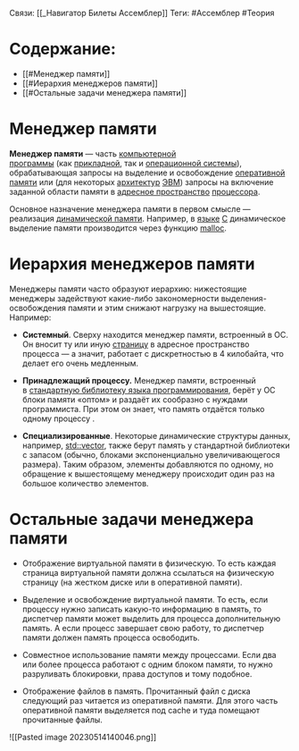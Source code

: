 Связи: [[_Навигатор Билеты Ассемблер]]
Теги: #Ассемблер #Теория 

# Содержание:
- [[#Менеджер памяти]]
- [[#Иерархия менеджеров памяти]]
- [[#Остальные задачи менеджера памяти]]

# Менеджер памяти

**Менеджер памяти** — часть [компьютерной программы](https://ru.wikipedia.org/wiki/%D0%9A%D0%BE%D0%BC%D0%BF%D1%8C%D1%8E%D1%82%D0%B5%D1%80%D0%BD%D0%B0%D1%8F_%D0%BF%D1%80%D0%BE%D0%B3%D1%80%D0%B0%D0%BC%D0%BC%D0%B0 "Компьютерная программа") (как [прикладной](https://ru.wikipedia.org/wiki/%D0%9F%D1%80%D0%B8%D0%BA%D0%BB%D0%B0%D0%B4%D0%BD%D0%B0%D1%8F_%D0%BF%D1%80%D0%BE%D0%B3%D1%80%D0%B0%D0%BC%D0%BC%D0%B0 "Прикладная программа"), так и [операционной системы](https://ru.wikipedia.org/wiki/%D0%9E%D0%BF%D0%B5%D1%80%D0%B0%D1%86%D0%B8%D0%BE%D0%BD%D0%BD%D0%B0%D1%8F_%D1%81%D0%B8%D1%81%D1%82%D0%B5%D0%BC%D0%B0 "Операционная система")), обрабатывающая запросы на выделение и освобождение [оперативной памяти](https://ru.wikipedia.org/wiki/%D0%9E%D0%BF%D0%B5%D1%80%D0%B0%D1%82%D0%B8%D0%B2%D0%BD%D0%B0%D1%8F_%D0%BF%D0%B0%D0%BC%D1%8F%D1%82%D1%8C "Оперативная память") или (для некоторых [архитектур](https://ru.wikipedia.org/wiki/%D0%90%D1%80%D1%85%D0%B8%D1%82%D0%B5%D0%BA%D1%82%D1%83%D1%80%D0%B0_%D0%AD%D0%92%D0%9C "Архитектура ЭВМ") [ЭВМ](https://ru.wikipedia.org/wiki/%D0%AD%D0%92%D0%9C "ЭВМ")) запросы на включение заданной области памяти в [адресное пространство](https://ru.wikipedia.org/wiki/%D0%90%D0%B4%D1%80%D0%B5%D1%81%D0%BD%D0%BE%D0%B5_%D0%BF%D1%80%D0%BE%D1%81%D1%82%D1%80%D0%B0%D0%BD%D1%81%D1%82%D0%B2%D0%BE "Адресное пространство") [процессора](https://ru.wikipedia.org/wiki/%D0%9F%D1%80%D0%BE%D1%86%D0%B5%D1%81%D1%81%D0%BE%D1%80 "Процессор").

Основное назначение менеджера памяти в первом смысле — реализация [динамической памяти](https://ru.wikipedia.org/wiki/%D0%94%D0%B8%D0%BD%D0%B0%D0%BC%D0%B8%D1%87%D0%B5%D1%81%D0%BA%D0%B8_%D1%80%D0%B0%D1%81%D0%BF%D1%80%D0%B5%D0%B4%D0%B5%D0%BB%D1%8F%D0%B5%D0%BC%D0%B0%D1%8F_%D0%BF%D0%B0%D0%BC%D1%8F%D1%82%D1%8C "Динамически распределяемая память"). Например, в [языке](https://ru.wikipedia.org/wiki/%D0%AF%D0%B7%D1%8B%D0%BA_%D0%BF%D1%80%D0%BE%D0%B3%D1%80%D0%B0%D0%BC%D0%BC%D0%B8%D1%80%D0%BE%D0%B2%D0%B0%D0%BD%D0%B8%D1%8F "Язык программирования") [C](https://ru.wikipedia.org/wiki/%D0%A1%D0%B8_(%D1%8F%D0%B7%D1%8B%D0%BA_%D0%BF%D1%80%D0%BE%D0%B3%D1%80%D0%B0%D0%BC%D0%BC%D0%B8%D1%80%D0%BE%D0%B2%D0%B0%D0%BD%D0%B8%D1%8F) "Си (язык программирования)") динамическое выделение памяти производится через функцию [malloc](https://ru.wikipedia.org/wiki/Malloc "Malloc").

# Иерархия менеджеров памяти

Менеджеры памяти часто образуют иерархию: нижестоящие менеджеры задействуют какие-либо закономерности выделения-освобождения памяти и этим снижают нагрузку на вышестоящие. Например:

- **Системный**. Сверху находится менеджер памяти, встроенный в ОС. Он вносит ту или иную [страницу](https://ru.wikipedia.org/wiki/%D0%A1%D1%82%D1%80%D0%B0%D0%BD%D0%B8%D1%87%D0%BD%D0%B0%D1%8F_%D0%BE%D1%80%D0%B3%D0%B0%D0%BD%D0%B8%D0%B7%D0%B0%D1%86%D0%B8%D1%8F_%D0%BF%D0%B0%D0%BC%D1%8F%D1%82%D0%B8 "Страничная организация памяти") в адресное пространство процесса — а значит, работает с дискретностью в 4 килобайта, что делает его очень медленным.

- **Принадлежащий процессу.** Менеджер памяти, встроенный в [стандартную библиотеку языка программирования](https://ru.wikipedia.org/wiki/%D0%91%D0%B8%D0%B1%D0%BB%D0%B8%D0%BE%D1%82%D0%B5%D0%BA%D0%B0_%D0%B2%D1%80%D0%B5%D0%BC%D0%B5%D0%BD%D0%B8_%D0%B2%D1%8B%D0%BF%D0%BE%D0%BB%D0%BD%D0%B5%D0%BD%D0%B8%D1%8F "Библиотека времени выполнения"), берёт у ОС блоки памяти «оптом» и раздаёт их сообразно с нуждами программиста. При этом он знает, что память отдаётся только одному процессу .

- **Специализированные**. Некоторые динамические структуры данных, например, [std::vector](https://ru.wikipedia.org/wiki/Std::vector "Std::vector"), также берут память у стандартной библиотеки с запасом (обычно, блоками экспоненциально увеличивающегося размера). Таким образом, элементы добавляются по одному, но обращение к вышестоящему менеджеру происходит один раз на большое количество элементов.

# Остальные задачи менеджера памяти

- Отображение виртуальной памяти в физическую. То есть каждая страница виртуальной памяти должна ссылаться на физическую страницу (на жестком диске или в оперативной памяти).

- Выделение и освобождение виртуальной памяти. То есть, если процессу нужно записать какую-то информацию в память, то диспетчер памяти может выделить для процесса дополнительную память. А если процесс завершает свою работу, то диспетчер памяти должен память процесса освободить.

- Совместное использование памяти между процессами. Если два или более процесса работают с одним блоком памяти, то нужно разруливать блокировки, права доступов и тому подобное.

- Отображение файлов в память. Прочитанный файл с диска следующий раз читается из оперативной памяти. Для этого часть оперативной памяти выделяется под cache и туда помещают прочитанные файлы.

![[Pasted image 20230514140046.png]]
